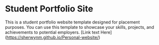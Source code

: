 # Student Portfolio Site
This is a student portfolio website template designed for placement purposes. 
You can use this template to showcase your skills, projects, and achievements to potential employers.
[Link text Here] (https://sherwynm.github.io/Personal-website/)
